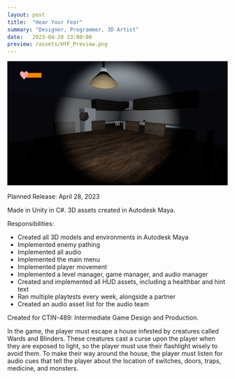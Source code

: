 ```yaml
---
layout: post
title:  "Hear Your Fear"
summary: "Designer, Programmer, 3D Artist"
date:   2023-04-28 13:00:00
preview: /assets/HYF_Preview.png
---
```


![Picture 1](/assets/HYF_Full.png)

Planned Release: April 28, 2023

Made in Unity in C#.
3D assets created in Autodesk Maya.

Responsibilities:
- Created all 3D models and environments in Autodesk Maya
- Implemented enemy pathing
- Implemented all audio
- Implemented the main menu
- Implemented player movement
- Implemented a level manager, game manager, and audio manager
- Created and implemented all HUD assets, including a healthbar and hint text
- Ran multiple playtests every week, alongside a partner
- Created an audio asset list for the audio team

Created for CTIN-489: Intermediate Game Design and Production.

In the game, the player must escape a house infested by creatures called Wards and Blinders. These creatures cast a curse upon the player when they are exposed to light, so the player must use their flashlight wisely to avoid them. To make their way around the house, the player must listen for audio cues that tell the player about the location of switches, doors, traps, medicine, and monsters.